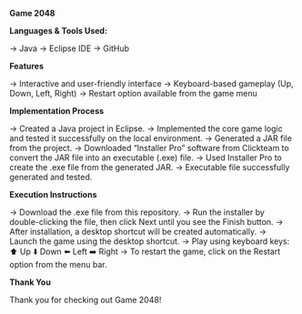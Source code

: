 **Game 2048**

**Languages & Tools Used:**

-> Java
-> Eclipse IDE
-> GitHub

**Features**

-> Interactive and user-friendly interface
-> Keyboard-based gameplay (Up, Down, Left, Right)
-> Restart option available from the game menu

**Implementation Process**

-> Created a Java project in Eclipse.
-> Implemented the core game logic and tested it successfully on the local environment.
-> Generated a JAR file from the project.
-> Downloaded “Installer Pro” software from Clickteam to convert the JAR file into an executable (.exe) file.
-> Used Installer Pro to create the .exe file from the generated JAR.
-> Executable file successfully generated and tested.

**Execution Instructions**

-> Download the .exe file from this repository.
-> Run the installer by double-clicking the file, then click Next until you see the Finish button.
-> After installation, a desktop shortcut will be created automatically.
-> Launch the game using the desktop shortcut.
-> Play using keyboard keys:
    ⬆️ Up
    ⬇️ Down
    ⬅️ Left
    ➡️ Right
-> To restart the game, click on the Restart option from the menu bar.

**Thank You**

Thank you for checking out Game 2048!
